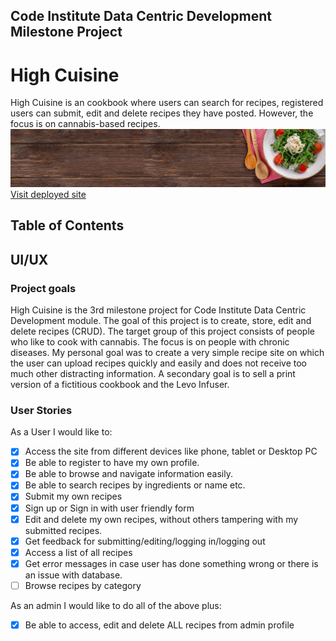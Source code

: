 ## Code Institute Data Centric Development Milestone Project
# High Cuisine
High Cuisine is an cookbook where users can search for recipes, registered users can submit, edit and delete recipes they have posted. However, the focus is on cannabis-based recipes.
![site logo](static/images/banner_food.jpg)
[Visit deployed site](https://high-cuisine-app.herokuapp.com/)

## Table of Contents

## UI/UX
### Project goals
High Cuisine is the 3rd milestone project for Code Institute Data Centric Development module. The goal of this project is to create, store, edit and delete recipes (CRUD). The target group of this project consists of people who like to cook with cannabis.
The focus is on people with chronic diseases. My personal goal was to create a very simple recipe site on which the user can upload recipes quickly and easily and does not receive too much other distracting information.
A secondary goal is to sell a print version of a fictitious cookbook and the Levo Infuser.

### User Stories

As a User I would like to:
- [x] Access the site from different devices like phone, tablet or Desktop PC
- [x] Be able to register to have my own profile.
- [x] Be able to browse and navigate information easily.
- [x] Be able to search recipes by ingredients or name etc.
- [x] Submit my own recipes
- [x] Sign up or Sign in with user friendly form
- [x] Edit and delete my own recipes, without others tampering with my submitted recipes.
- [x] Get feedback for submitting/editing/logging in/logging out
- [x] Access a list of all recipes
- [x] Get error messages in case user has done something wrong or there is an issue with database.
- [ ] Browse recipes by category

As an admin I would like to do all of the above plus:
- [x] Be able to access, edit and delete ALL recipes from admin profile